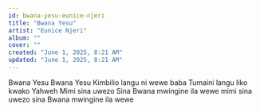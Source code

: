 ```yaml
---
id: bwana-yesu-eunice-njeri
title: "Bwana Yesu"
artist: "Eunice Njeri"
album: ""
cover: ""
created: "June 1, 2025, 8:21 AM"
updated: "June 1, 2025, 8:21 AM"
---
```


Bwana Yesu
Bwana Yesu
Kimbilio langu ni wewe baba
Tumaini langu liko kwako Yahweh
Mimi sina uwezo
Sina Bwana mwingine ila wewe
mimi sina uwezo
sina Bwana mwingine ila wewe